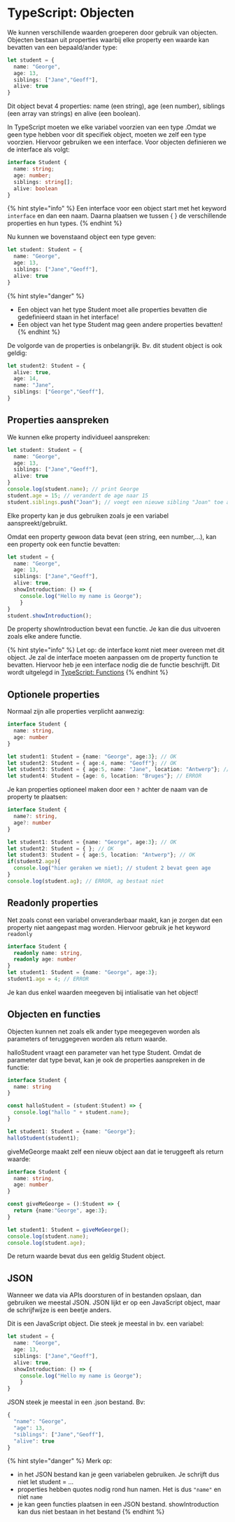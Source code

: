 # TypeScript: Objecten

We kunnen verschillende waarden groeperen door gebruik van objecten. Objecten bestaan uit properties waarbij elke property een waarde kan bevatten van een bepaald/ander type:

```typescript
let student = {
  name: "George",
  age: 13,
  siblings: ["Jane","Geoff"],
  alive: true
}
```

Dit object bevat 4 properties: name (een string), age (een number), siblings (een array van strings) en alive (een boolean).

In TypeScript moeten we elke variabel voorzien van een type .Omdat we geen type hebben voor dit specifiek object, moeten we zelf een type voorzien. Hiervoor gebruiken we een interface. Voor objecten definieren we de interface als volgt:

```typescript
interface Student {
  name: string;
  age: number;
  siblings: string[];
  alive: boolean
}
```

{% hint style="info" %}
Een interface voor een object start met het keyword `interface` en dan een naam. Daarna plaatsen we tussen { }  de verschillende properties en hun types.
{% endhint %}

Nu kunnen we bovenstaand object een type geven:

```typescript
let student: Student = {
  name: "George",
  age: 13,
  siblings: ["Jane","Geoff"],
  alive: true
}
```

{% hint style="danger" %}
* Een object van het type Student moet alle properties bevatten die gedefinieerd staan in het interface!
* Een object van het type Student mag geen andere properties bevatten!
{% endhint %}

De volgorde van de properties is onbelangrijk. Bv. dit student object is ook geldig:

```typescript
let student2: Student = {
  alive: true,
  age: 14,
  name: "Jane",
  siblings: ["George","Geoff"],
}
```

## Properties aanspreken

We kunnen elke property individueel aanspreken:

```typescript
let student: Student = {
  name: "George",
  age: 13,
  siblings: ["Jane","Geoff"],
  alive: true
} 
console.log(student.name); // print George
student.age = 15; // verandert de age naar 15
student.siblings.push("Joan"); // voegt een nieuwe sibling "Joan" toe aan de array
```

Elke property kan je dus gebruiken zoals je een variabel aanspreekt/gebruikt.

Omdat een property gewoon data bevat (een string, een number,...), kan een property ook een functie bevatten:

```typescript
let student = {
  name: "George",
  age: 13,
  siblings: ["Jane","Geoff"],
  alive: true,
  showIntroduction: () => {
    console.log("Hello my name is George");
    }
}
student.showIntroduction();
```

De property showIntroduction bevat een functie. Je kan die dus uitvoeren zoals elke andere functie.

{% hint style="info" %}
Let op: de interface komt niet meer overeen met dit object. Je zal de interface moeten aanpassen om de property function te bevatten. Hiervoor heb je een interface nodig die de functie beschrijft. Dit wordt uitgelegd in [TypeScript: Functions](typescript-functions.md#functies-en-types)
{% endhint %}

## Optionele properties

Normaal zijn alle properties verplicht aanwezig:

```typescript
interface Student {
  name: string,
  age: number
}

let student1: Student = {name: "George", age:3}; // OK
let student2: Student = { age:4, name: "Geoff"}; // OK
let student3: Student = { age:5, name: "Jane", location: "Antwerp"}; // ERROR
let student4: Student = {age: 6, location: "Bruges"}; // ERROR
```

Je kan properties optioneel maken door een `?` achter de naam van de property te plaatsen:

```typescript
interface Student {
  name?: string,
  age?: number
}

let student1: Student = {name: "George", age:3}; // OK
let student2: Student = { }; // OK
let student3: Student = { age:5, location: "Antwerp"}; // OK
if(student2.age){
  console.log("hier geraken we niet); // student 2 bevat geen age
}
console.log(student.ag); // ERROR, ag bestaat niet
```

## Readonly properties

Net zoals const een variabel onveranderbaar maakt, kan je zorgen dat een property niet aangepast mag worden. Hiervoor gebruik je het keyword `readonly`

```typescript
interface Student {
  readonly name: string,
  readonly age: number
}
let student1: Student = {name: "George", age:3};
student1.age = 4; // ERROR
```

Je kan dus enkel waarden meegeven bij intialisatie van het object!

## Objecten en functies

Objecten kunnen net zoals elk ander type meegegeven worden als parameters of teruggegeven worden als return waarde.

halloStudent vraagt een parameter van het type Student. Omdat de parameter dat type bevat, kan je ook de properties aanspreken in de functie:

```typescript
interface Student {
  name: string
}

const halloStudent = (student:Student) => {
  console.log("hallo " + student.name); 
}

let student1: Student = {name: "George"};
halloStudent(student1);
```

giveMeGeorge maakt zelf een nieuw object aan dat ie teruggeeft als return waarde:

```typescript
interface Student {
  name: string,
  age: number
}

const giveMeGeorge = ():Student => {
  return {name:"George", age:3};
}

let student1: Student = giveMeGeorge();
console.log(student.name);
console.log(student.age);
```

De return waarde bevat dus een geldig Student object.

## JSON

Wanneer we data via APIs doorsturen of in bestanden opslaan, dan gebruiken we meestal JSON. JSON lijkt er op een JavaScript object, maar de schrijfwijze is een beetje anders.

Dit is een JavaScript object. Die steek je meestal in bv. een variabel:

```typescript
let student = {
  name: "George",
  age: 13,
  siblings: ["Jane","Geoff"],
  alive: true,
  showIntroduction: () => {
    console.log("Hello my name is George");
    }
}
```

JSON steek je meestal in een .json bestand. Bv:&#x20;

```typescript
{
  "name": "George",
  "age": 13,
  "siblings": ["Jane","Geoff"],
  "alive": true
}
```

{% hint style="danger" %}
Merk op:

* in het JSON bestand kan je geen variabelen gebruiken. Je schrijft dus niet let student = ...
* properties hebben quotes nodig rond hun namen. Het is dus `"name"` en niet `name`
* je kan geen functies plaatsen in een JSON bestand. showIntroduction kan dus niet bestaan in het bestand
{% endhint %}
